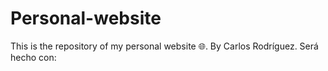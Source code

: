 # Personal-website
This is the repository of my personal website 🌐.
By Carlos Rodríguez.
Será hecho con: 
